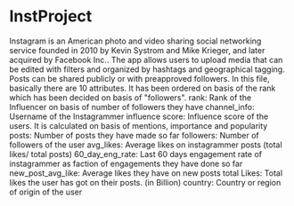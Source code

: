 # InstProject
Instagram is an American photo and video sharing social networking service founded  in 2010 by Kevin Systrom and Mike Krieger, and later acquired by Facebook Inc.. The  app allows users to upload media that can be edited with filters and organized by  hashtags and geographical tagging. Posts can be shared publicly or with preapproved  followers. 
 In this file, basically there are 10 attributes. It has been ordered on basis of the rank
 which has been decided on basis of "followers".
 rank: Rank of the Influencer on basis of number of followers they have
 channel_info: Username of the Instagrammer
 influence score: Influence score of the users. It is calculated on basis of mentions,
 importance and popularity
 posts: Number of posts they have made so far
 followers: Number of followers of the user
 avg_likes: Average likes on instagrammer posts (total likes/ total posts)
 60_day_eng_rate: Last 60 days engagement rate of instagrammer as faction of
 engagements they have done so far
 new_post_avg_like: Average likes they have on new posts
 total Likes: Total likes the user has got on their posts. (in Billion)
 country: Country or region of origin of the user
